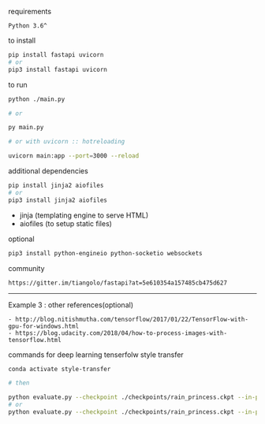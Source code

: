 requirements

    Python 3.6^

to install

```bash
pip install fastapi uvicorn
# or
pip3 install fastapi uvicorn
```

to run

```bash
python ./main.py

# or

py main.py

# or with uvicorn :: hotreloading

uvicorn main:app --port=3000 --reload
```

additional dependencies

```bash
pip install jinja2 aiofiles
# or
pip3 install jinja2 aiofiles
```

- jinja (templating engine to serve HTML)
- aiofiles (to setup static files)

optional

```bash
pip3 install python-engineio python-socketio websockets
```

community

    https://gitter.im/tiangolo/fastapi?at=5e610354a157485cb475d627


---


Example 3 : other references(optional)

    - http://blog.nitishmutha.com/tensorflow/2017/01/22/TensorFlow-with-gpu-for-windows.html
    - https://blog.udacity.com/2018/04/how-to-process-images-with-tensorflow.html

commands for deep learning tenserfolw style transfer

```bash
conda activate style-transfer

# then

python evaluate.py --checkpoint ./checkpoints/rain_princess.ckpt --in-path image.png --out-path ./outputs/output_image.jpg
# or
python evaluate.py --checkpoint ./checkpoints/rain_princess.ckpt --in-path ./upload/12072022-Capture.png --out-path ./outputs/output_image.jpg

```
